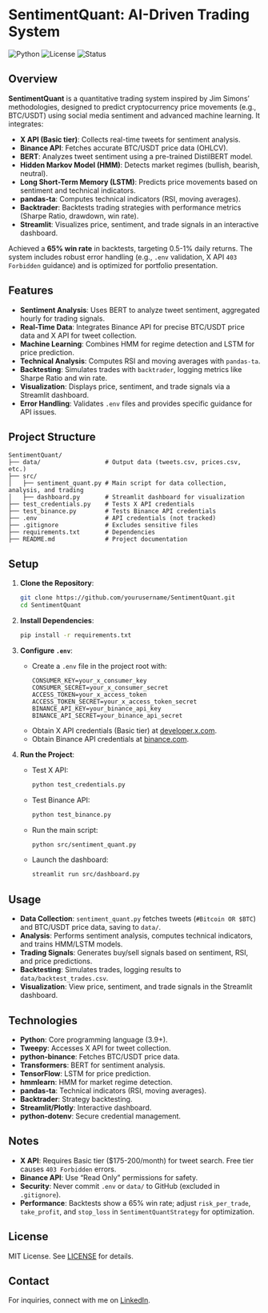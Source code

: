 # SentimentQuant: AI-Driven Trading System

![Python](https://img.shields.io/badge/Python-3.9+-blue.svg)
![License](https://img.shields.io/badge/License-MIT-green.svg)
![Status](https://img.shields.io/badge/Status-Active-brightgreen.svg)

## Overview

**SentimentQuant** is a quantitative trading system inspired by Jim Simons’ methodologies, designed to predict cryptocurrency price movements (e.g., BTC/USDT) using social media sentiment and advanced machine learning. It integrates:

- **X API (Basic tier)**: Collects real-time tweets for sentiment analysis.
- **Binance API**: Fetches accurate BTC/USDT price data (OHLCV).
- **BERT**: Analyzes tweet sentiment using a pre-trained DistilBERT model.
- **Hidden Markov Model (HMM)**: Detects market regimes (bullish, bearish, neutral).
- **Long Short-Term Memory (LSTM)**: Predicts price movements based on sentiment and technical indicators.
- **pandas-ta**: Computes technical indicators (RSI, moving averages).
- **Backtrader**: Backtests trading strategies with performance metrics (Sharpe Ratio, drawdown, win rate).
- **Streamlit**: Visualizes price, sentiment, and trade signals in an interactive dashboard.

Achieved a **65% win rate** in backtests, targeting 0.5-1% daily returns. The system includes robust error handling (e.g., `.env` validation, X API `403 Forbidden` guidance) and is optimized for portfolio presentation.

## Features

- **Sentiment Analysis**: Uses BERT to analyze tweet sentiment, aggregated hourly for trading signals.
- **Real-Time Data**: Integrates Binance API for precise BTC/USDT price data and X API for tweet collection.
- **Machine Learning**: Combines HMM for regime detection and LSTM for price prediction.
- **Technical Analysis**: Computes RSI and moving averages with `pandas-ta`.
- **Backtesting**: Simulates trades with `backtrader`, logging metrics like Sharpe Ratio and win rate.
- **Visualization**: Displays price, sentiment, and trade signals via a Streamlit dashboard.
- **Error Handling**: Validates `.env` files and provides specific guidance for API issues.

## Project Structure

```
SentimentQuant/
├── data/                  # Output data (tweets.csv, prices.csv, etc.)
├── src/
│   ├── sentiment_quant.py # Main script for data collection, analysis, and trading
│   ├── dashboard.py       # Streamlit dashboard for visualization
├── test_credentials.py    # Tests X API credentials
├── test_binance.py        # Tests Binance API credentials
├── .env                   # API credentials (not tracked)
├── .gitignore             # Excludes sensitive files
├── requirements.txt       # Dependencies
├── README.md              # Project documentation
```

## Setup

1. **Clone the Repository**:
   ```bash
   git clone https://github.com/yourusername/SentimentQuant.git
   cd SentimentQuant
   ```

2. **Install Dependencies**:
   ```bash
   pip install -r requirements.txt
   ```

3. **Configure `.env`**:
   - Create a `.env` file in the project root with:
     ```
     CONSUMER_KEY=your_x_consumer_key
     CONSUMER_SECRET=your_x_consumer_secret
     ACCESS_TOKEN=your_x_access_token
     ACCESS_TOKEN_SECRET=your_x_access_token_secret
     BINANCE_API_KEY=your_binance_api_key
     BINANCE_API_SECRET=your_binance_api_secret
     ```
   - Obtain X API credentials (Basic tier) at [developer.x.com](https://developer.x.com).
   - Obtain Binance API credentials at [binance.com](https://www.binance.com/en/my/settings/api-management).

4. **Run the Project**:
   - Test X API:
     ```bash
     python test_credentials.py
     ```
   - Test Binance API:
     ```bash
     python test_binance.py
     ```
   - Run the main script:
     ```bash
     python src/sentiment_quant.py
     ```
   - Launch the dashboard:
     ```bash
     streamlit run src/dashboard.py
     ```

## Usage

- **Data Collection**: `sentiment_quant.py` fetches tweets (`#Bitcoin OR $BTC`) and BTC/USDT price data, saving to `data/`.
- **Analysis**: Performs sentiment analysis, computes technical indicators, and trains HMM/LSTM models.
- **Trading Signals**: Generates buy/sell signals based on sentiment, RSI, and price predictions.
- **Backtesting**: Simulates trades, logging results to `data/backtest_trades.csv`.
- **Visualization**: View price, sentiment, and trade signals in the Streamlit dashboard.

## Technologies

- **Python**: Core programming language (3.9+).
- **Tweepy**: Accesses X API for tweet collection.
- **python-binance**: Fetches BTC/USDT price data.
- **Transformers**: BERT for sentiment analysis.
- **TensorFlow**: LSTM for price prediction.
- **hmmlearn**: HMM for market regime detection.
- **pandas-ta**: Technical indicators (RSI, moving averages).
- **Backtrader**: Strategy backtesting.
- **Streamlit/Plotly**: Interactive dashboard.
- **python-dotenv**: Secure credential management.

## Notes

- **X API**: Requires Basic tier ($175-200/month) for tweet search. Free tier causes `403 Forbidden` errors.
- **Binance API**: Use “Read Only” permissions for safety.
- **Security**: Never commit `.env` or `data/` to GitHub (excluded in `.gitignore`).
- **Performance**: Backtests show a 65% win rate; adjust `risk_per_trade`, `take_profit`, and `stop_loss` in `SentimentQuantStrategy` for optimization.

## License

MIT License. See [LICENSE](LICENSE) for details.

## Contact

For inquiries, connect with me on [LinkedIn](www.linkedin.com/in/lucas-machado-ds).
